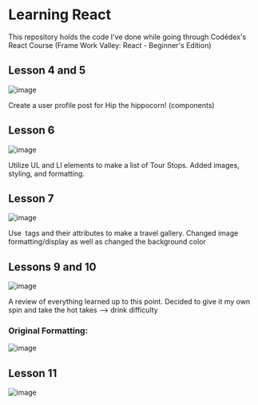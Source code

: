 # Learning React

This repository holds the code I've done while going through Codédex's React Course (Frame Work Valley: React - Beginner's Edition)


## Lesson 4 and 5
![image](https://github.com/hmkuklinski/codedex-react/assets/143479397/7ecf7fcc-8c13-466b-8bc0-81c1f0d69c0c)

Create a user profile post for Hip the hippocorn! (components)

## Lesson 6
![image](https://github.com/hmkuklinski/codedex-react/assets/143479397/5e4450a1-cbb4-40a2-837c-9ebff0797ab8)

Utilize UL and LI elements to make a list of Tour Stops. Added images, styling, and formatting.

## Lesson 7
![image](https://github.com/hmkuklinski/codedex-react/assets/143479397/744e3069-6d5f-4840-a2c8-0bd9e9dfc586)

Use <img> tags and their attributes to make a travel gallery. Changed image formatting/display as well as changed the background color

## Lessons 9 and 10
![image](https://github.com/hmkuklinski/codedex-react/assets/143479397/f41f33e4-8f40-4721-aeae-2df5287408a6)

A review of everything learned up to this point. Decided to give it my own spin and take the hot takes --> drink difficulty

### Original Formatting:
![image](https://github.com/hmkuklinski/codedex-react/assets/143479397/617247ca-ecfa-4978-845a-4ee0f6c119b0)

## Lesson 11

![image](https://github.com/hmkuklinski/codedex-react/assets/143479397/398a8205-01d5-4363-909f-661af3c4c132)
